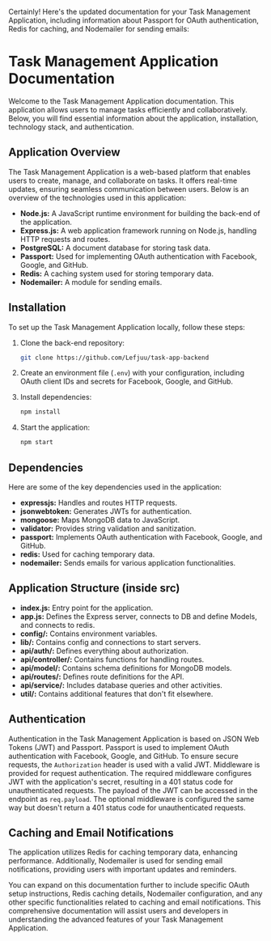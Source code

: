 Certainly! Here's the updated documentation for your Task Management Application, including information about Passport for OAuth authentication, Redis for caching, and Nodemailer for sending emails:

# Task Management Application Documentation

Welcome to the Task Management Application documentation. This application allows users to manage tasks efficiently and collaboratively. Below, you will find essential information about the application, installation, technology stack, and authentication.

## Application Overview

The Task Management Application is a web-based platform that enables users to create, manage, and collaborate on tasks. It offers real-time updates, ensuring seamless communication between users. Below is an overview of the technologies used in this application:

- **Node.js:** A JavaScript runtime environment for building the back-end of the application.
- **Express.js:** A web application framework running on Node.js, handling HTTP requests and routes.
- **PostgreSQL:** A document database for storing task data.
- **Passport:** Used for implementing OAuth authentication with Facebook, Google, and GitHub.
- **Redis:** A caching system used for storing temporary data.
- **Nodemailer:** A module for sending emails.

## Installation

To set up the Task Management Application locally, follow these steps:

1. Clone the back-end repository:

   ```bash
   git clone https://github.com/Lefjuu/task-app-backend
   ```

2. Create an environment file (`.env`) with your configuration, including OAuth client IDs and secrets for Facebook, Google, and GitHub.

3. Install dependencies:

   ```bash
   npm install
   ```

4. Start the application:

   ```bash
   npm start
   ```


## Dependencies

Here are some of the key dependencies used in the application:

- **expressjs:** Handles and routes HTTP requests.
- **jsonwebtoken:** Generates JWTs for authentication.
- **mongoose:** Maps MongoDB data to JavaScript.
- **validator:** Provides string validation and sanitization.
- **passport:** Implements OAuth authentication with Facebook, Google, and GitHub.
- **redis:** Used for caching temporary data.
- **nodemailer:** Sends emails for various application functionalities.

## Application Structure (inside src)

- **index.js:** Entry point for the application.
- **app.js:** Defines the Express server, connects to DB and define Models, and connects to redis.
- **config/:** Contains environment variables.
- **lib/:** Contains config and connections to start servers.
- **api/auth/:** Defines everything about authorization.
- **api/controller/:** Contains functions for handling routes.
- **api/model/:** Contains schema definitions for MongoDB models.
- **api/routes/:** Defines route definitions for the API.
- **api/service/:** Includes database queries and other activities.
- **util/:** Contains additional features that don't fit elsewhere.

## Authentication

Authentication in the Task Management Application is based on JSON Web Tokens (JWT) and Passport. Passport is used to implement OAuth authentication with Facebook, Google, and GitHub. To ensure secure requests, the `Authorization` header is used with a valid JWT. Middleware is provided for request authentication. The required middleware configures JWT with the application's secret, resulting in a 401 status code for unauthenticated requests. The payload of the JWT can be accessed in the endpoint as `req.payload`. The optional middleware is configured the same way but doesn't return a 401 status code for unauthenticated requests.

## Caching and Email Notifications

The application utilizes Redis for caching temporary data, enhancing performance. Additionally, Nodemailer is used for sending email notifications, providing users with important updates and reminders.

You can expand on this documentation further to include specific OAuth setup instructions, Redis caching details, Nodemailer configuration, and any other specific functionalities related to caching and email notifications. This comprehensive documentation will assist users and developers in understanding the advanced features of your Task Management Application.
